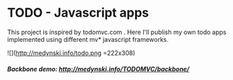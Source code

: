 # TODO - Javascript apps

This project is inspired by todomvc.com . Here I'll publish my own todo apps implemented using different mv* javascript frameworks.

![](http://medynski.info/todo.png =222x308)

##### Backbone demo: http://medynski.info/TODOMVC/backbone/
